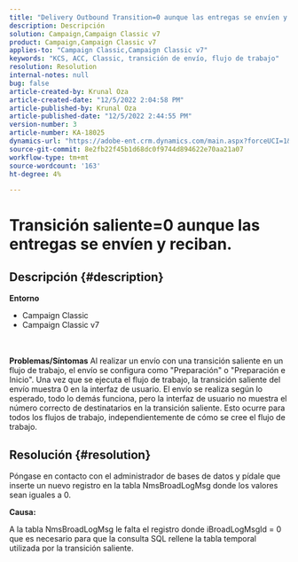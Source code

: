 ```yaml
---
title: "Delivery Outbound Transition=0 aunque las entregas se envíen y reciban."
description: Descripción
solution: Campaign,Campaign Classic v7
product: Campaign,Campaign Classic v7
applies-to: "Campaign Classic,Campaign Classic v7"
keywords: "KCS, ACC, Classic, transición de envío, flujo de trabajo"
resolution: Resolution
internal-notes: null
bug: false
article-created-by: Krunal Oza
article-created-date: "12/5/2022 2:04:58 PM"
article-published-by: Krunal Oza
article-published-date: "12/5/2022 2:44:55 PM"
version-number: 3
article-number: KA-18025
dynamics-url: "https://adobe-ent.crm.dynamics.com/main.aspx?forceUCI=1&pagetype=entityrecord&etn=knowledgearticle&id=adaee7c7-a574-ed11-81aa-6045bd006c82"
source-git-commit: 8e2fb22f45b1d68dc0f9744d894622e70aa21a07
workflow-type: tm+mt
source-wordcount: '163'
ht-degree: 4%

---
```


# Transición saliente=0 aunque las entregas se envíen y reciban.

## Descripción {#description}

<b>Entorno</b>
- Campaign Classic
- Campaign Classic v7

<br> <br><b>Problemas/Síntomas</b>
Al realizar un envío con una transición saliente en un flujo de trabajo, el envío se configura como &quot;Preparación&quot; o &quot;Preparación e Inicio&quot;. Una vez que se ejecuta el flujo de trabajo, la transición saliente del envío muestra 0 en la interfaz de usuario. El envío se realiza según lo esperado, todo lo demás funciona, pero la interfaz de usuario no muestra el número correcto de destinatarios en la transición saliente. Esto ocurre para todos los flujos de trabajo, independientemente de cómo se cree el flujo de trabajo.




## Resolución {#resolution}


Póngase en contacto con el administrador de bases de datos y pídale que inserte un nuevo registro en la tabla NmsBroadLogMsg donde los valores sean iguales a 0.



<b>Causa:</b>

A la tabla NmsBroadLogMsg le falta el registro donde iBroadLogMsgId = 0 que es necesario para que la consulta SQL rellene la tabla temporal utilizada por la transición saliente.
